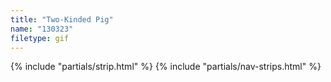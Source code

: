 ```yaml
---
title: "Two-Kinded Pig"
name: "130323"
filetype: gif
---
```


{% include "partials/strip.html" %}
{% include "partials/nav-strips.html" %}